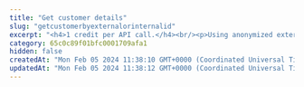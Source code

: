 ```yaml
---
title: "Get customer details"
slug: "getcustomerbyexternalorinternalid"
excerpt: "<h4>1 credit per API call.</h4><br/><p>Using anonymized external ID or internal customer ID you can access customer detail information. Internal ID is needed to call other customer related methods.</p>"
category: 65c0c89f01bfc0001709afa1
hidden: false
createdAt: "Mon Feb 05 2024 11:38:10 GMT+0000 (Coordinated Universal Time)"
updatedAt: "Mon Feb 05 2024 11:38:12 GMT+0000 (Coordinated Universal Time)"
---
```

